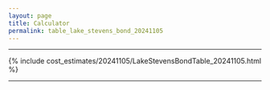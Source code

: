 ```yaml
---
layout: page
title: Calculator
permalink: table_lake_stevens_bond_20241105
---
```


___

{% include cost_estimates/20241105/LakeStevensBondTable_20241105.html %}

___

